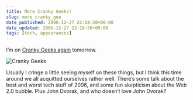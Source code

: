 ```yaml
---
title: More Cranky Geeks!
slug: more_cranky_gee
date_published: 2006-12-27 22:18:50+00:00
date_updated: 2006-12-27 22:18:50+00:00
tags: [tech, appearances]
---
```

I’m on [Cranky Geeks again](http://www.crankygeeks.com/2006/12/cranky_geeks_episode_42_best_t.html) tomorrow.

![Cranky Geeks](https://cdn.glitch.global/404b3890-f989-441b-8d84-a05be36ed386/crkgks_hed_logo.jpg?v=1727918165282)

Usually I cringe a little seeing myself on these things, but I think this time around we all acquitted ourselves rather well. There’s some talk about the best and worst tech stuff of 2006, and some fun skepticism about the Web 2.0 bubble. Plus John Dvorak, and who doesn’t love John Dvorak?
